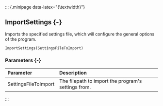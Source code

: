::: {.minipage data-latex="{\textwidth}"}
## ImportSettings {-}

Imports the specified settings file, which will configure the general options of the program.

```{sql}
ImportSettings(SettingsFileToImport)
```

### Parameters {-}

**Parameter** | **Description**
| :-- | :-- |
SettingsFileToImport | The filepath to import the program's settings from.
:::
